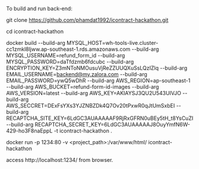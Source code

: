 To build and run back-end:

git clone https://github.com/phamdat1992/icontract-hackathon.git

cd icontract-hackathon

docker build --build-arg MYSQL_HOST=wh-tools-live.cluster-cc1zmkl8ljww.ap-southeast-1.rds.amazonaws.com --build-arg MYSQL_USERNAME=refund_form_id --build-arg MYSQL_PASSWORD=daTfdzmb6fdcubc --build-arg ENCRYPTION_KEY=Z3mNToNMOusuVjReZZUUQXuSsLQzIZlq --build-arg EMAIL_USERNAME=backend@my.zalora.com --build-arg EMAIL_PASSWORD=ywQ5wDhR --build-arg AWS_REGION=ap-southeast-1 --build-arg AWS_BUCKET=refund-form-id-images --build-arg AWS_VERSION=latest --build-arg AWS_KEY=AKIAYSJ3QU2U543UIVJO --build-arg AWS_SECCRET=DExFsYXs3YJZNBZDk4Q7Ov20tPxwR0qJtUmSxbEI --build-arg RECAPTCHA_SITE_KEY=6LdGC3AUAAAAAF9RjRxGFRN0uBEy5tH_t8YsCuZI --build-arg RECAPTCHA_SECRET_KEY=6LdGC3AUAAAAAJ8OuyYmfN6W-429-ho3F8naEppL -t icontract-hackathon .

docker run -p 1234:80 -v <project_path>:/var/www/html/ icontract-hackathon

access http://localhost:1234/ from browser.
